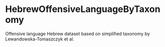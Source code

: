 # HebrewOffensiveLanguageByTaxonomy
Offensive language Hebrew dataset based on simplified taxonomy by Lewandowska-Tomaszczyk et al.
